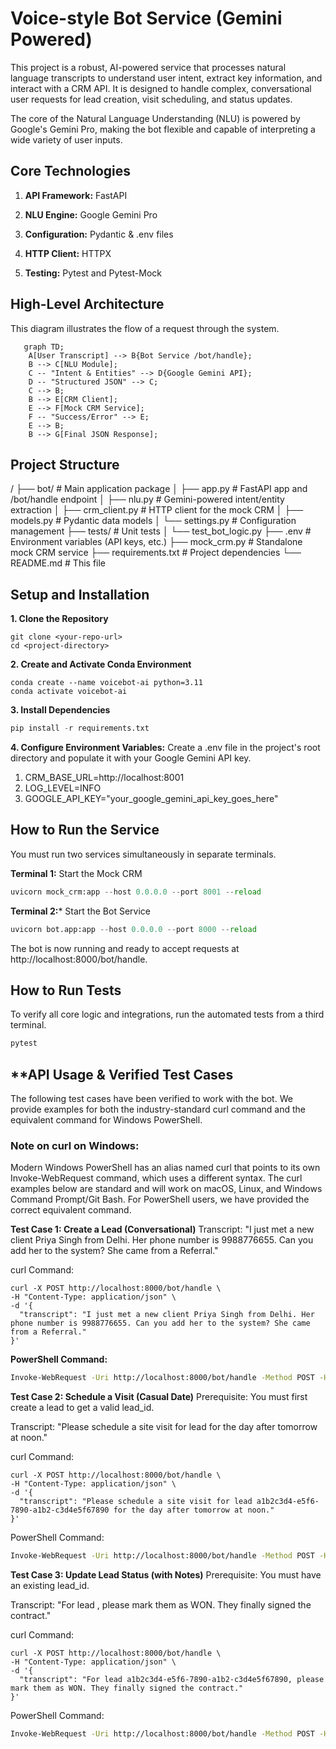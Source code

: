 # **Voice-style Bot Service (Gemini Powered)**
This project is a robust, AI-powered service that processes natural language transcripts to understand user intent, extract key information, and interact with a CRM API. It is designed to handle complex, conversational user requests for lead creation, visit scheduling, and status updates.

The core of the Natural Language Understanding (NLU) is powered by Google's Gemini Pro, making the bot flexible and capable of interpreting a wide variety of user inputs.

## **Core Technologies**
1. **API Framework:** FastAPI

2. **NLU Engine:** Google Gemini Pro

3. **Configuration:** Pydantic & .env files

4. **HTTP Client:** HTTPX

5. **Testing:** Pytest and Pytest-Mock

## **High-Level Architecture**
This diagram illustrates the flow of a request through the system.
```mermaid
   graph TD;
    A[User Transcript] --> B{Bot Service /bot/handle};
    B --> C[NLU Module];
    C -- "Intent & Entities" --> D{Google Gemini API};
    D -- "Structured JSON" --> C;
    C --> B;
    B --> E[CRM Client];
    E --> F[Mock CRM Service];
    F -- "Success/Error" --> E;
    E --> B;
    B --> G[Final JSON Response];
```
## **Project Structure**

/
├── bot/                  # Main application package
│   ├── app.py            # FastAPI app and /bot/handle endpoint
│   ├── nlu.py            # Gemini-powered intent/entity extraction
│   ├── crm_client.py     # HTTP client for the mock CRM
│   ├── models.py         # Pydantic data models
│   └── settings.py       # Configuration management
├── tests/                # Unit tests
│   └── test_bot_logic.py
├── .env                  # Environment variables (API keys, etc.)
├── mock_crm.py           # Standalone mock CRM service
├── requirements.txt      # Project dependencies
└── README.md             # This file

## **Setup and Installation**
**1. Clone the Repository**
   ```git
   git clone <your-repo-url>
   cd <project-directory>
```

**2. Create and Activate Conda Environment**
```conda
conda create --name voicebot-ai python=3.11
conda activate voicebot-ai
```

**3. Install Dependencies**
  ```python
  pip install -r requirements.txt
```

**4. Configure Environment Variables:** Create a .env file in the project's root directory and populate it with your Google Gemini API key.
  1. CRM_BASE_URL=http://localhost:8001
  2. LOG_LEVEL=INFO
  3. GOOGLE_API_KEY="your_google_gemini_api_key_goes_here"

## **How to Run the Service**
You must run two services simultaneously in separate terminals.

**Terminal 1:** Start the Mock CRM
```python
uvicorn mock_crm:app --host 0.0.0.0 --port 8001 --reload
```
**Terminal 2:*** Start the Bot Service
```python
uvicorn bot.app:app --host 0.0.0.0 --port 8000 --reload
```
The bot is now running and ready to accept requests at http://localhost:8000/bot/handle.

## **How to Run Tests**
To verify all core logic and integrations, run the automated tests from a third terminal.
```python
pytest
```
## **API Usage & Verified Test Cases
The following test cases have been verified to work with the bot. We provide examples for both the industry-standard curl command and the equivalent command for Windows PowerShell.

### **Note on curl on Windows:** 
Modern Windows PowerShell has an alias named curl that points to its own Invoke-WebRequest command, which uses a different syntax. The curl examples below are standard and will work on macOS, Linux, and Windows Command Prompt/Git Bash. For PowerShell users, we have provided the correct equivalent command.

**Test Case 1: Create a Lead (Conversational)**
Transcript: "I just met a new client Priya Singh from Delhi. Her phone number is 9988776655. Can you add her to the system? She came from a Referral."

curl Command:
```curl
curl -X POST http://localhost:8000/bot/handle \
-H "Content-Type: application/json" \
-d '{
  "transcript": "I just met a new client Priya Singh from Delhi. Her phone number is 9988776655. Can you add her to the system? She came from a Referral."
}'
```


**PowerShell Command:**
```sh
Invoke-WebRequest -Uri http://localhost:8000/bot/handle -Method POST -Headers @{"Content-Type"="application/json"} -Body '{"transcript": "I just met a new client Priya Singh from Delhi. Her phone number is 9988776655. Can you add her to the system? She came from a Referral."}'
```


**Test Case 2: Schedule a Visit (Casual Date)**
Prerequisite: You must first create a lead to get a valid lead_id.

Transcript: "Please schedule a site visit for lead <your-lead-id> for the day after tomorrow at noon."

curl Command:
```curl
curl -X POST http://localhost:8000/bot/handle \
-H "Content-Type: application/json" \
-d '{
  "transcript": "Please schedule a site visit for lead a1b2c3d4-e5f6-7890-a1b2-c3d4e5f67890 for the day after tomorrow at noon."
}'
```


PowerShell Command:
```sh
Invoke-WebRequest -Uri http://localhost:8000/bot/handle -Method POST -Headers @{"Content-Type"="application/json"} -Body '{"transcript": "Please schedule a site visit for lead a1b2c3d4-e5f6-7890-a1b2-c3d4e5f67890 for the day after tomorrow at noon."}'
```

**Test Case 3: Update Lead Status (with Notes)**
Prerequisite: You must have an existing lead_id.

Transcript: "For lead <your-lead-id>, please mark them as WON. They finally signed the contract."

curl Command:
```curl
curl -X POST http://localhost:8000/bot/handle \
-H "Content-Type: application/json" \
-d '{
  "transcript": "For lead a1b2c3d4-e5f6-7890-a1b2-c3d4e5f67890, please mark them as WON. They finally signed the contract."
}'
```


PowerShell Command:
```sh
Invoke-WebRequest -Uri http://localhost:8000/bot/handle -Method POST -Headers @{"Content-Type"="application/json"} -Body '{"transcript": "For lead a1b2c3d4-e5f6-7890-a1b2-c3d4e5f67890, please mark them as WON. They finally signed the contract."}'
```
